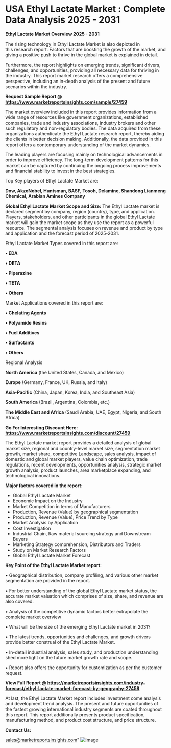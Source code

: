 # USA Ethyl Lactate Market : Complete Data Analysis 2025 - 2031

<Strong> Ethyl Lactate Market Overview 2025 - 2031</strong>

The rising technology in Ethyl Lactate Market is also depicted in this research report. Factors that are boosting the growth of the market, and giving a positive push to thrive in the global market is explained in detail.

Furthermore, the report highlights on emerging trends, significant drivers, challenges, and opportunities, providing all necessary data for thriving in the industry. This report market research offers a comprehensive perspective, including an in-depth analysis of the present and future scenarios within the industry.

<strong>Request Sample Report @ <a href=https://www.marketreportsinsights.com/sample/27459>https://www.marketreportsinsights.com/sample/27459</a></strong>

The market overview included in this report provides information from a wide range of resources like government organizations, established companies, trade and industry associations, industry brokers and other such regulatory and non-regulatory bodies. The data acquired from these organizations authenticate the Ethyl Lactate research report, thereby aiding the clients in better decision making. Additionally, the data provided in this report offers a contemporary understanding of the market dynamics.

The leading players are focusing mainly on technological advancements in order to improve efficiency. The long-term development patterns for this market can be captured by continuing the ongoing process improvements and financial stability to invest in the best strategies.

Top Key players of Ethyl Lactate Market are:

<strong>Dow, AkzoNobel, Huntsman, BASF, Tosoh, Delamine, Shandong Lianmeng Chemical, Arabian Amines Company</strong>

<strong><b>Global Ethyl Lactate Market Scope and Size:</b></strong>
The Ethyl Lactate market is declared segment by company, region (country), type, and application. Players, stakeholders, and other participants in the global Ethyl Lactate market will gain the market scope as they use the report as a powerful resource. The segmental analysis focuses on revenue and product by type and application and the forecast period of 2025-2031.

Ethyl Lactate Market Types covered in this report are:

<strong>• EDA

• DETA

• Piperazine

• TETA

• Others</strong>

Market Applications covered in this report are:

<strong>• Chelating Agents

• Polyamide Resins

• Fuel Additives

• Surfactants

• Others</strong> 

Regional Analysis

<strong>North America</strong> (the United States, Canada, and Mexico)

<strong>Europe</strong> (Germany, France, UK, Russia, and Italy)

<strong>Asia-Pacific</strong> (China, Japan, Korea, India, and Southeast Asia)

<strong>South America</strong> (Brazil, Argentina, Colombia, etc.)

<strong>The Middle East and Africa</strong> (Saudi Arabia, UAE, Egypt, Nigeria, and South Africa)

<strong>Go For Interesting Discount Here: <a href=https://www.marketreportsinsights.com/discount/27459>https://www.marketreportsinsights.com/discount/27459</a></strong>

The Ethyl Lactate market report provides a detailed analysis of global market size, regional and country-level market size, segmentation market growth, market share, competitive Landscape, sales analysis, impact of domestic and global market players, value chain optimization, trade regulations, recent developments, opportunities analysis, strategic market growth analysis, product launches, area marketplace expanding, and technological innovations.

<strong><b>Major factors covered in the report:</b></strong>
<ul>
  <li>Global Ethyl Lactate Market </li>
  <li>Economic Impact on the Industry</li>
  <li>Market Competition in terms of Manufacturers</li>
  <li>Production, Revenue (Value) by geographical segmentation</li>
  <li>Production, Revenue (Value), Price Trend by Type</li>
  <li>Market Analysis by Application</li>
  <li>Cost Investigation</li>
  <li>Industrial Chain, Raw material sourcing strategy and Downstream Buyers</li>
  <li>Marketing Strategy comprehension, Distributors and Traders</li>
  <li>Study on Market Research Factors</li>
  <li>Global Ethyl Lactate Market Forecast</li>
</ul>

<strong><b>Key Point of the Ethyl Lactate Market report:</b></strong>

• Geographical distribution, company profiling, and various other market segmentation are provided in the report.

• For better understanding of the global Ethyl Lactate market status, the accurate market valuation which comprises of size, share, and revenue are also covered.

• Analysis of the competitive dynamic factors better extrapolate the complete market overview

• What will be the size of the emerging Ethyl Lactate market in 2031?

• The latest trends, opportunities and challenges, and growth drivers provide better construal of the Ethyl Lactate Market.

• In-detail industrial analysis, sales study, and production understanding shed more light on the future market growth rate and scope.

• Report also offers the opportunity for customization as per the customer request.

<strong><b>View Full Report @ <a href=https://marketreportsinsights.com/industry-forecast/ethyl-lactate-market-forecast-by-geography-27459>https://marketreportsinsights.com/industry-forecast/ethyl-lactate-market-forecast-by-geography-27459</a></b></strong>


At last, the Ethyl Lactate Market report includes investment come analysis and development trend analysis. The present and future opportunities of the fastest growing international industry segments are coated throughout this report. This report additionally presents product specification, manufacturing method, and product cost structure, and price structure.

<strong>Contact Us:</strong>

sales@marketreportsinsights.com"
![image](https://github.com/user-attachments/assets/17b87474-2a01-4109-8670-922aa1f85823)
